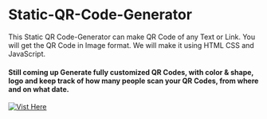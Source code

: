 # Static-QR-Code-Generator
This Static QR Code-Generator can make QR Code of any Text or Link. You will get the QR Code in Image format. We will make it using HTML CSS and JavaScript. 

<h4>Still coming up Generate fully customized QR Codes, with color &amp; shape, logo and keep track of how many people scan your QR Codes, from where and on what date.</h4>



<a href="https://naga-juna.github.io/Static-QR-Code-Generator"><img src="https://user-images.githubusercontent.com/105515148/224672456-a18155a0-7770-4197-aead-97a0351ad98d.png" alt="Vist Here"/></a>

